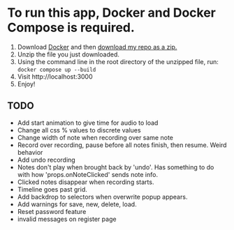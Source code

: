 # To run this app, Docker and Docker Compose is required.
1. Download [Docker](https://www.docker.com) and then [download my repo as a zip.](https://github.com/brandonjmarquez/piano-roll/archive/refs/heads/master.zip)
2. Unzip the file you just downloaded.
3. Using the command line in the root directory of the unzipped file, run:
```docker compose up --build```
4. Visit http://localhost:3000
5. Enjoy!


## TODO
- Add start animation to give time for audio to load
- Change all css % values to discrete values
- Change width of note when recording over same note
- Record over recording, pause before all notes finish, then resume. Weird behavior
- Add undo recording
- Notes don't play when brought back by 'undo'. Has something to do with how 'props.onNoteClicked' sends note info.
- Clicked notes disappear when recording starts.
- Timeline goes past grid.
- Add backdrop to selectors when overwrite popup appears.
- Add warnings for save, new, delete, load.
- Reset password feature
- invalid messages on register page